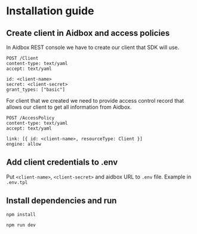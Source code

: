 # Installation guide

## Create client in Aidbox and access policies
In Aidbox REST console we have to create our client that SDK will use.

```http request
POST /Client
content-type: text/yaml
accept: text/yaml

id: <client-name>
secret: <client-secret>
grant_types: ["basic"]
```

For client that we created we need to provide access control record that allows
our client to get all information from Aidbox.
```http request
POST /AccessPolicy
content-type: text/yaml
accept: text/yaml

link: [{ id: <client-name>, resourceType: Client }]
engine: allow
```

## Add client credentials to .env
Put `<client-name>`, `<client-secret>` and aidbox URL to `.env` file.
Example in `.env.tpl`

## Install dependencies and run
```
npm install
```

```
npm run dev
```